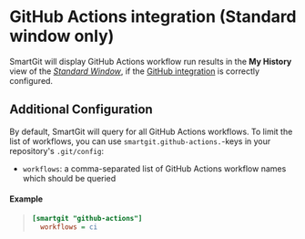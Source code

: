 # GitHub Actions integration (Standard window only)

SmartGit will display GitHub Actions workflow run results in the **My History** view of the
[*Standard Window*](../GUI/Standard-Window.md), if the [GitHub integration](GitHub-integration.md) is correctly configured.

## Additional Configuration

By default, SmartGit will query for all GitHub Actions workflows. To limit the list of workflows, you can use `smartgit.github-actions.`-keys in your repository's `.git/config`:

* `workflows`: a comma-separated list of GitHub Actions workflow names which should be queried

#### Example

>
>``` ini
>[smartgit "github-actions"]
>   workflows = ci
>```
